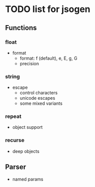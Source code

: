 # TODO list for jsogen

## Functions

### float
- format
  - format: f (default), e, E, g, G
  - precision

### string
- escape
  - control characters
  - unicode escapes
  - some mixed variants

### repeat
- object support

### recurse
- deep objects


## Parser
- named params 